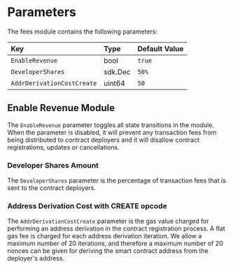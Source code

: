<!--
order: 7
-->

# Parameters

The fees module contains the following parameters:

| Key                        | Type    | Default Value |
| :------------------------- | :------ | :------------ |
| `EnableRevenue`           | bool    | `true`        |
| `DeveloperShares`          | sdk.Dec | `50%`         |
| `AddrDerivationCostCreate` | uint64  | `50`          |

## Enable Revenue Module

The `EnableRevenue` parameter toggles all state transitions in the module. When the parameter is disabled, it will prevent any transaction fees from being distributed to contract deployers and it will disallow contract registrations, updates or cancellations.

### Developer Shares Amount

The `DeveloperShares` parameter is the percentage of transaction fees that is sent to the contract deployers.

### Address Derivation Cost with CREATE opcode

The `AddrDerivationCostCreate` parameter is the gas value charged for performing an address derivation in the contract registration process. A flat gas fee is charged for each address derivation iteration. We allow a maximum number of 20 iterations, and therefore a maximum number of 20 nonces can be given for deriving the smart contract address from the deployer's address.
